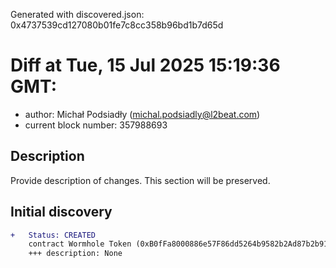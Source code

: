 Generated with discovered.json: 0x4737539cd127080b01fe7c8cc358b96bd1b7d65d

# Diff at Tue, 15 Jul 2025 15:19:36 GMT:

- author: Michał Podsiadły (<michal.podsiadly@l2beat.com>)
- current block number: 357988693

## Description

Provide description of changes. This section will be preserved.

## Initial discovery

```diff
+   Status: CREATED
    contract Wormhole Token (0xB0fFa8000886e57F86dd5264b9582b2Ad87b2b91)
    +++ description: None
```
